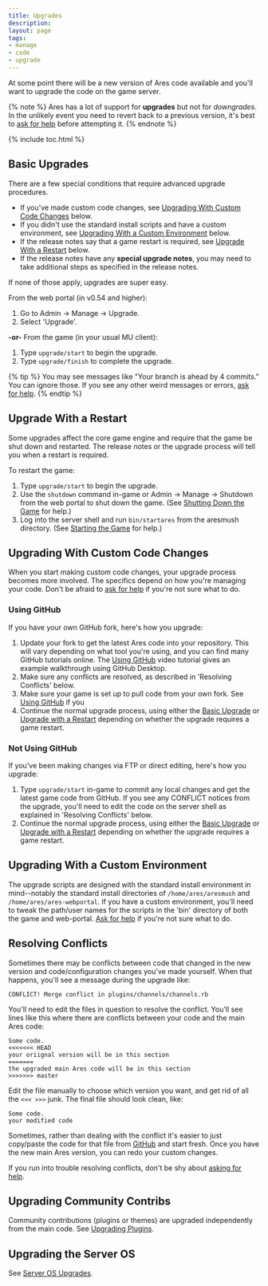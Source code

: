```yaml
---
title: Upgrades
description: 
layout: page
tags:
- manage
- code
- upgrade
---
```


At some point there will be a new version of Ares code available and you'll want to upgrade the code on the game server.

{% note %} 
Ares has a lot of support for **upgrades** but not for *downgrades*.  In the unlikely event you need to revert back to a previous version, it's best to [ask for help](/feedback.html) before attempting it. 
{% endnote %}


{% include toc.html %}


## Basic Upgrades

There are a few special conditions that require advanced upgrade procedures.

* If you've made custom code changes, see [Upgrading With Custom Code Changes](#upgrading-with-custom-code-changes) below.
* If you didn't use the standard install scripts and have a custom environment, see [Upgrading With a Custom Environment](#upgrading-with-a-custom-environment) below.
* If the release notes say that a game restart is required, see [Upgrade With a Restart](#upgrade-with-a-restart) below.
* If the release notes have any **special upgrade notes**, you may need to take additional steps as specified in the release notes.

If none of those apply, upgrades are super easy.

From the web portal (in v0.54 and higher):

1. Go to Admin -> Manage -> Upgrade.
2. Select 'Upgrade'.

**-or-** From the game (in your usual MU client):

1. Type `upgrade/start` to begin the upgrade.
2. Type `upgrade/finish` to complete the upgrade.

{% tip %}
You may see messages like  "Your branch is ahead by 4 commits."  You can ignore those.  If you see any other weird messages or errors, [ask for help](/feedback.html).
{% endtip %}

## Upgrade With a Restart

Some upgrades affect the core game engine and require that the game be shut down and restarted.  The release notes or the upgrade process will tell you when a restart is required.

To restart the game:

1. Type `upgrade/start` to begin the upgrade.
2. Use the `shutdown` command in-game or Admin -> Manage -> Shutdown from the web portal to shut down the game. (See [Shutting Down the Game](/tutorials/manage/shutdown.html) for help.)
3. Log into the server shell and run `bin/startares` from the aresmush directory. (See [Starting the Game](/tutorials/manage/start.html) for help.)

## Upgrading With Custom Code Changes

When you start making custom code changes, your upgrade process becomes more involved. The specifics depend on how you're managing your code.  Don't be afraid to [ask for help](/feedback.html) if you're not sure what to do.

### Using GitHub

If you have your own GitHub fork, here's how you upgrade:

1. Update your fork to get the latest Ares code into your repository.  This will vary depending on what tool you're using, and you can find many GitHub tutorials online.  The [Using GitHub](/tutorials/code/git.html#video-tutorial) video tutorial gives an example walkthrough using GitHub Desktop.  
2. Make sure any conflicts are resolved, as described in 'Resolving Conflicts' below. 
3. Make sure your game is set up to pull code from your own fork.  See [Using GitHub](/tutorials/code/git.html#making-the-game-use-the-fork) if you 
4. Continue the normal upgrade process, using either the [Basic Upgrade](#basic-upgrades) or [Upgrade with a Restart](#upgrade-with-a-restart) depending on whether the upgrade requires a game restart.

### Not Using GitHub

If you've been making changes via FTP or direct editing, here's how you upgrade:

1. Type `upgrade/start` in-game to commit any local changes and get the latest game code from GitHub. If you see any CONFLICT notices from the upgrade, you'll need to edit the code on the server shell as explained in 'Resolving Conflicts' below.
2. Continue the normal upgrade process, using either the [Basic Upgrade](#basic-upgrades) or [Upgrade with a Restart](#upgrade-with-a-restart) depending on whether the upgrade requires a game restart.

## Upgrading With a Custom Environment

The upgrade scripts are designed with the standard install environment in mind--notably the standard install directories of `/home/ares/aresmush` and `/home/ares/ares-webportal`. If you have a custom environment, you'll need to tweak the path/user names for the scripts in the 'bin' directory of both the game and web-portal. [Ask for help](/feedback.html) if you're not sure what to do.

## Resolving Conflicts

Sometimes there may be conflicts between code that changed in the new version and code/configuration changes you've made yourself.  When that happens, you'll see a message during the upgrade like:

    CONFLICT! Merge conflict in plugins/channels/channels.rb

You'll need to edit the files in question to resolve the conflict.  You'll see lines like this where there are conflicts between your code and the main Ares code:

    Some code.
    <<<<<<< HEAD
    your oriignal version will be in this section
    =======
    the upgraded main Ares code will be in this section
    >>>>>>> master

Edit the file manually to choose which version you want, and get rid of all the `<<< >>>` junk.  The final file should look clean, like:

    Some code.
    your modified code

Sometimes, rather than dealing with the conflict it's easier to just copy/paste the code for that file from [GitHub](http://github.com/aresmush/aresmush) and start fresh.  Once you have the new main Ares version, you can redo your custom changes.

If you run into trouble resolving conflicts, don't be shy about [asking for help](/feedback.html).

## Upgrading Community Contribs

Community contributions (plugins or themes) are upgraded independently from the main code.  See [Upgrading Plugins](/tutorials/code/contribs.html#updating-plugins).


## Upgrading the Server OS

See [Server OS Upgrades](/tutorials/manage/os-upgrades.html).